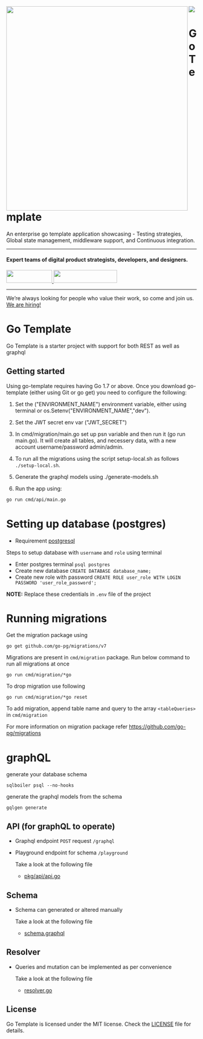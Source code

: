 <img align="left" src="https://github.com/wednesday-solutions/go-template/blob/master/golang.svg" width="480" height="540" />


<div>
  <a href="https://www.wednesday.is?utm_source=gthb&utm_medium=repo&utm_campaign=serverless" align="left" style="margin-left: 0;">
    <img src="https://uploads-ssl.webflow.com/5ee36ce1473112550f1e1739/5f5879492fafecdb3e5b0e75_wednesday_logo.svg">
  </a>
  <p>
    <h1 align="left">Go Template
    </h1>
  </p>
  <p>
An enterprise go template application showcasing - Testing strategies, Global state management, middleware support, and Continuous integration.
  </p>
  
  ___


  <p>
    <h4>
      Expert teams of digital product strategists, developers, and designers.
    </h4>
  </p>

  <div>
    <a href="https://www.wednesday.is/contact-us?utm_source=gthb&utm_medium=repo&utm_campaign=serverless" target="_blank">
      <img src="https://uploads-ssl.webflow.com/5ee36ce1473112550f1e1739/5f6ae88b9005f9ed382fb2a5_button_get_in_touch.svg" width="121" height="34">
    </a>
    <a href="https://github.com/wednesday-solutions/" target="_blank">
      <img src="https://uploads-ssl.webflow.com/5ee36ce1473112550f1e1739/5f6ae88bb1958c3253756c39_button_follow_on_github.svg" width="168" height="34">
    </a>
  </div>

  ___

  <span>We’re always looking for people who value their work, so come and join us. <a href="https://www.wednesday.is/hiring">We are hiring!</a></span>
</div>


# Go Template

Go Template is a starter project with support for both REST as well as graphql   

## Getting started

Using go-template requires having Go 1.7 or above. Once you download go-template (either using Git or go get) you need to configure the following:


1. Set the ("ENVIRONMENT_NAME") environment variable, either using terminal or os.Setenv("ENVIRONMENT_NAME","dev").

2. Set the JWT secret env var ("JWT_SECRET")

3. In cmd/migration/main.go set up psn variable and then run it (go run main.go). It will create all tables, and necessery data, with a new account username/password admin/admin.

4. To run all the migrations using the script setup-local.sh as follows `./setup-local.sh`.

5. Generate the graphql models using ./generate-models.sh

6. Run the app using:

```bash
go run cmd/api/main.go
```

# Setting up database (postgres)

- Requirement [postgresql](https://www.postgresql.org/)
  
Steps to setup database with ```username``` and ```role``` using terminal
  
  - Enter postgres terminal ```psql postgres```
  - Create new database ```CREATE DATABASE database_name;```
  - Create new role with password ```CREATE ROLE user_role WITH LOGIN PASSWORD 'user_role_password';```

**NOTE:** Replace these credentials in ```.env``` file of the project

# Running migrations

Get the migration package using
```
go get github.com/go-pg/migrations/v7
```

Migrations are present in ```cmd/migration``` package. Run below command to run all migrations at once
```
go run cmd/migration/*go
```
To drop migration use following
```
go run cmd/migration/*go reset
```
To add migration, append table name and query to the array `<tableQueries>` in ```cmd/migration```

For more information on migration package refer https://github.com/go-pg/migrations

# graphQL

generate your database schema
```
sqlboiler psql --no-hooks
```

generate the graphql models from the schema
```
gqlgen generate
```

## API (for graphQL to operate)

- Graphql endpoint ```POST``` request ```/graphql```

- Playground endpoint for schema ```/playground```

  Take a look at the following file

  - [pkg/api/api.go](pkg/api/api.go)
  
## Schema

- Schema can generated or altered manually

  Take a look at the following file

  - [schema.graphql](schema.graphql)
  
## Resolver

- Queries and mutation can be implemented as per convenience

  Take a look at the following file

  - [resolver.go](resolver.go)

## License

Go Template is licensed under the MIT license. Check the [LICENSE](LICENSE) file for details.

